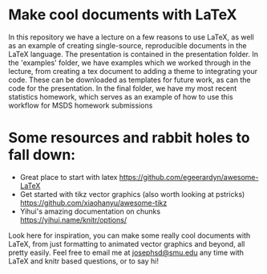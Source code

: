 # Make cool documents with LaTeX
In this repository we have a lecture on a few reasons to use LaTeX, as well as an example of creating single-source, reproducible documents in the LaTeX language. The presentation is contained in the presentation folder. In the 'examples' folder, we have examples which we worked through in the lecture, from creating a tex document to adding a theme to integrating your code. These can be downloaded as templates for future work, as can the code for the presentation. In the final folder, we have my most recent statistics homework, which serves as an example of how to use this workflow for MSDS homework submissions

# Some resources and rabbit holes to fall down:
* Great place to start with latex https://github.com/egeerardyn/awesome-LaTeX
* Get started with tikz vector graphics (also worth looking at pstricks) https://github.com/xiaohanyu/awesome-tikz
* Yihui's amazing documentation on chunks https://yihui.name/knitr/options/


Look here for inspiration, you can make some really cool documents with LaTeX, from just formatting to animated vector graphics and beyond, all pretty easily. Feel free to email me at josephsd@smu.edu any time with LaTeX and knitr based questions, or to say hi!